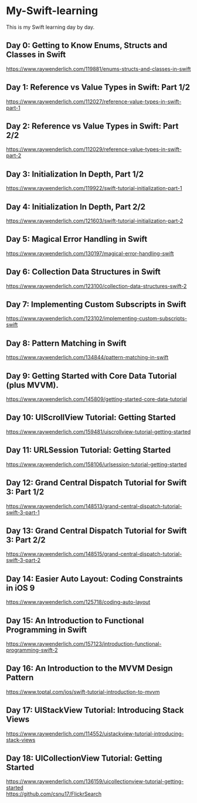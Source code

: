 # My-Swift-learning
This is my Swift learning day by day.

## Day 0: Getting to Know Enums, Structs and Classes in Swift
https://www.raywenderlich.com/119881/enums-structs-and-classes-in-swift

## Day 1: Reference vs Value Types in Swift: Part 1/2
https://www.raywenderlich.com/112027/reference-value-types-in-swift-part-1

## Day 2: Reference vs Value Types in Swift: Part 2/2
https://www.raywenderlich.com/112029/reference-value-types-in-swift-part-2

## Day 3: Initialization In Depth, Part 1/2
https://www.raywenderlich.com/119922/swift-tutorial-initialization-part-1

## Day 4: Initialization In Depth, Part 2/2
https://www.raywenderlich.com/121603/swift-tutorial-initialization-part-2

## Day 5: Magical Error Handling in Swift
https://www.raywenderlich.com/130197/magical-error-handling-swift

## Day 6: Collection Data Structures in Swift
https://www.raywenderlich.com/123100/collection-data-structures-swift-2

## Day 7: Implementing Custom Subscripts in Swift
https://www.raywenderlich.com/123102/implementing-custom-subscripts-swift

## Day 8: Pattern Matching in Swift
https://www.raywenderlich.com/134844/pattern-matching-in-swift

## Day 9: Getting Started with Core Data Tutorial (plus MVVM).
https://www.raywenderlich.com/145809/getting-started-core-data-tutorial

## Day 10: UIScrollView Tutorial: Getting Started
https://www.raywenderlich.com/159481/uiscrollview-tutorial-getting-started

## Day 11: URLSession Tutorial: Getting Started
https://www.raywenderlich.com/158106/urlsession-tutorial-getting-started

## Day 12: Grand Central Dispatch Tutorial for Swift 3: Part 1/2
https://www.raywenderlich.com/148513/grand-central-dispatch-tutorial-swift-3-part-1

## Day 13: Grand Central Dispatch Tutorial for Swift 3: Part 2/2
https://www.raywenderlich.com/148515/grand-central-dispatch-tutorial-swift-3-part-2

## Day 14: Easier Auto Layout: Coding Constraints in iOS 9
https://www.raywenderlich.com/125718/coding-auto-layout

## Day 15: An Introduction to Functional Programming in Swift
https://www.raywenderlich.com/157123/introduction-functional-programming-swift-2

## Day 16: An Introduction to the MVVM Design Pattern
https://www.toptal.com/ios/swift-tutorial-introduction-to-mvvm

## Day 17: UIStackView Tutorial: Introducing Stack Views
https://www.raywenderlich.com/114552/uistackview-tutorial-introducing-stack-views

## Day 18: UICollectionView Tutorial: Getting Started
https://www.raywenderlich.com/136159/uicollectionview-tutorial-getting-started<br />
https://github.com/csnu17/FlickrSearch
